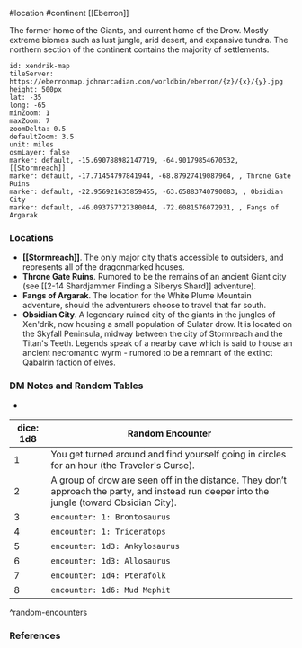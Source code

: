  #location #continent [[Eberron]]

The former home of the Giants, and current home of the Drow. Mostly extreme biomes such as lust jungle, arid desert, and expansive tundra. The northern section of the continent contains the majority of settlements.

```leaflet
id: xendrik-map
tileServer: https://eberronmap.johnarcadian.com/worldbin/eberron/{z}/{x}/{y}.jpg
height: 500px
lat: -35
long: -65
minZoom: 1
maxZoom: 7
zoomDelta: 0.5
defaultZoom: 3.5
unit: miles
osmLayer: false
marker: default, -15.690788982147719, -64.90179854670532, [[Stormreach]]
marker: default, -17.71454797841944, -68.87927419087964, , Throne Gate Ruins
marker: default, -22.956921635859455, -63.65883740790083, , Obsidian City
marker: default, -46.093757727380044, -72.6081576072931, , Fangs of Argarak
```

### Locations

* **[[Stormreach]]**. The only major city that’s accessible to outsiders, and represents all of the dragonmarked houses.
* **Throne Gate Ruins**. Rumored to be the remains of an ancient Giant city (see [[2-14  Shardjammer Finding a Siberys Shard]] adventure).
* **Fangs of Argarak**. The location for the White Plume Mountain adventure, should the adventurers choose to travel that far south.
* **Obsidian City**. A legendary ruined city of the giants in the jungles of Xen'drik, now housing a small population of Sulatar drow. It is located on the Skyfall Peninsula, midway between the city of Stormreach and the Titan's Teeth. Legends speak of a nearby cave which is said to house an ancient necromantic wyrm - rumored to be a remnant of the extinct Qabalrin faction of elves.

### DM Notes and Random Tables

* 

| dice: 1d8 | Random Encounter                                                                                                                            |
| --------- | ------------------------------------------------------------------------------------------------------------------------------------------- |
| 1         | You get turned around and find yourself going in circles for an hour (the Traveler's Curse).                                                |
| 2         | A group of drow are seen off in the distance. They don’t approach the party, and instead run deeper into the jungle (toward Obsidian City). |
| 3         | `encounter: 1: Brontosaurus`                                                                                                                |
| 4         | `encounter: 1: Triceratops`                                                                                                                 |
| 5         | `encounter: 1d3: Ankylosaurus`                                                                                                              |
| 6         | `encounter: 1d3: Allosaurus`                                                                                                                |
| 7         | `encounter: 1d4: Pterafolk`                                                                                                                 |
| 8         | `encounter: 1d6: Mud Mephit`                                                                                                                |
^random-encounters

### References

